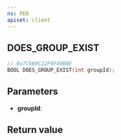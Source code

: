 ```yaml
---
ns: PED
apiset: client
---
```

## DOES_GROUP_EXIST

```c
// 0x7C6B0C22F9F40BBE
BOOL DOES_GROUP_EXIST(int groupId);
```


## Parameters
* **groupId**:

## Return value

